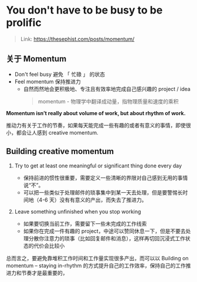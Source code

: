 # You don't have to be busy to be prolific

> Link: https://thesephist.com/posts/momentum/

## 关于 Momentum

- Don't feel busy 避免 「 忙碌 」 的状态
- Feel momentum 保持推进力
  - 自然而然地会更积极地、专注且有效率地完成自己感兴趣的 project / idea
    > momentum - 物理学中翻译成动量，指物理质量和速度的乘积

**Momentum isn’t really about volume of work, but about rhythm of work.**

推动力有关于工作的节奏，如果每天能完成一些有趣的或者有意义的事情，即使很小，都会让人感到 creative momentum.

## Building creative momentum

1. Try to get at least one meaningful or significant thing done every day
   - 保持前进的惯性很重要，需要定义一些清晰的界限对自己感到无用的事情说“不”。
   - 可以把一些类似于处理邮件的琐事集中到某一天去处理，但是要警惕长时间地（4-6 天）没有有意义的产出，而失去了推进力。
2. Leave something unfinished when you stop working

   - 如果要切换当前工作，需要留下一些未完成的工作线索
   - 如果你在完成一件有趣的 project，中途可以赞同休息一下，但是不要去处理分散你注意力的琐事（比如回复邮件和消息），这样再切回沉浸式工作状态的代价会比较小

总而言之，要避免靠堆积工作时间和工作量实现很多产出，而可以以 Building on momentum – staying in-rhythm 的方式提升自己的工作效率，保持自己的工作推进力和节奏才是最重要的，

